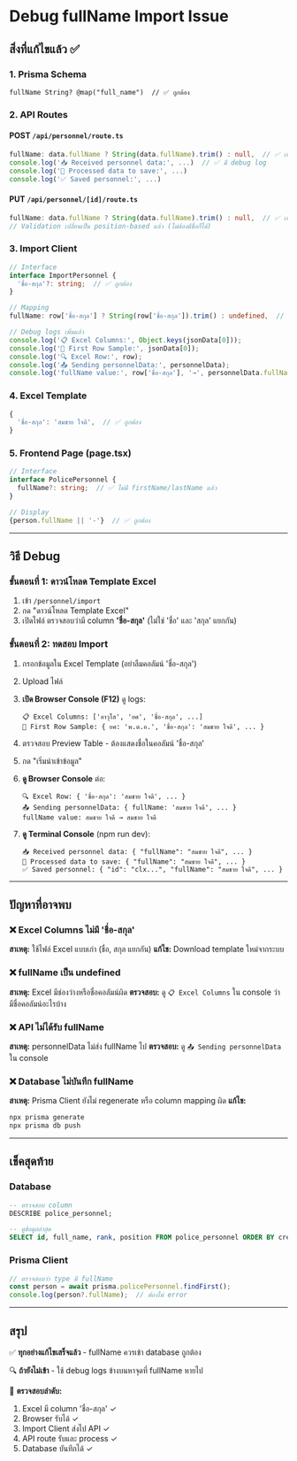 # Debug fullName Import Issue

## สิ่งที่แก้ไขแล้ว ✅

### 1. Prisma Schema
```prisma
fullName String? @map("full_name")  // ✅ ถูกต้อง
```

### 2. API Routes
#### POST `/api/personnel/route.ts`
```typescript
fullName: data.fullName ? String(data.fullName).trim() : null,  // ✅ เพิ่มแล้ว
console.log('📥 Received personnel data:', ...)  // ✅ มี debug log
console.log('💾 Processed data to save:', ...)
console.log('✅ Saved personnel:', ...)
```

#### PUT `/api/personnel/[id]/route.ts`
```typescript
fullName: data.fullName ? String(data.fullName).trim() : null,  // ✅ เพิ่มแล้ว
// Validation เปลี่ยนเป็น position-based แล้ว (ไม่ต้องมีชื่อก็ได้)
```

### 3. Import Client
```typescript
// Interface
interface ImportPersonnel {
  'ชื่อ-สกุล'?: string;  // ✅ ถูกต้อง
}

// Mapping
fullName: row['ชื่อ-สกุล'] ? String(row['ชื่อ-สกุล']).trim() : undefined,  // ✅ ถูกต้อง

// Debug logs เพิ่มแล้ว
console.log('📋 Excel Columns:', Object.keys(jsonData[0]));
console.log('📄 First Row Sample:', jsonData[0]);
console.log('🔍 Excel Row:', row);
console.log('📤 Sending personnelData:', personnelData);
console.log('fullName value:', row['ชื่อ-สกุล'], '→', personnelData.fullName);
```

### 4. Excel Template
```javascript
{
  'ชื่อ-สกุล': 'สมชาย ใจดี',  // ✅ ถูกต้อง
}
```

### 5. Frontend Page (page.tsx)
```typescript
// Interface
interface PolicePersonnel {
  fullName?: string;  // ✅ ไม่มี firstName/lastName แล้ว
}

// Display
{person.fullName || '-'}  // ✅ ถูกต้อง
```

---

## วิธี Debug

### ขั้นตอนที่ 1: ดาวน์โหลด Template Excel
1. เข้า `/personnel/import`
2. กด "ดาวน์โหลด Template Excel"
3. เปิดไฟล์ ตรวจสอบว่ามี column **'ชื่อ-สกุล'** (ไม่ใช่ 'ชื่อ' และ 'สกุล' แยกกัน)

### ขั้นตอนที่ 2: ทดสอบ Import
1. กรอกข้อมูลใน Excel Template (อย่าลืมคอลัมน์ 'ชื่อ-สกุล')
2. Upload ไฟล์
3. **เปิด Browser Console (F12)** ดู logs:
   ```
   📋 Excel Columns: ['อาวุโส', 'ยศ', 'ชื่อ-สกุล', ...]
   📄 First Row Sample: { ยศ: 'พ.ต.อ.', 'ชื่อ-สกุล': 'สมชาย ใจดี', ... }
   ```

4. ตรวจสอบ Preview Table - ต้องแสดงชื่อในคอลัมน์ 'ชื่อ-สกุล'

5. กด "เริ่มนำเข้าข้อมูล"

6. **ดู Browser Console** ต่อ:
   ```
   🔍 Excel Row: { 'ชื่อ-สกุล': 'สมชาย ใจดี', ... }
   📤 Sending personnelData: { fullName: 'สมชาย ใจดี', ... }
   fullName value: สมชาย ใจดี → สมชาย ใจดี
   ```

7. **ดู Terminal Console** (npm run dev):
   ```
   📥 Received personnel data: { "fullName": "สมชาย ใจดี", ... }
   💾 Processed data to save: { "fullName": "สมชาย ใจดี", ... }
   ✅ Saved personnel: { "id": "clx...", "fullName": "สมชาย ใจดี", ... }
   ```

---

## ปัญหาที่อาจพบ

### ❌ Excel Columns ไม่มี 'ชื่อ-สกุล'
**สาเหตุ:** ใช้ไฟล์ Excel แบบเก่า (ชื่อ, สกุล แยกกัน)
**แก้ไข:** Download template ใหม่จากระบบ

### ❌ fullName เป็น undefined
**สาเหตุ:** Excel มีช่องว่างหรือชื่อคอลัมน์ผิด
**ตรวจสอบ:** ดู `📋 Excel Columns` ใน console ว่ามีชื่อคอลัมน์อะไรบ้าง

### ❌ API ไม่ได้รับ fullName
**สาเหตุ:** personnelData ไม่ส่ง fullName ไป
**ตรวจสอบ:** ดู `📤 Sending personnelData` ใน console

### ❌ Database ไม่บันทึก fullName
**สาเหตุ:** Prisma Client ยังไม่ regenerate หรือ column mapping ผิด
**แก้ไข:** 
```powershell
npx prisma generate
npx prisma db push
```

---

## เช็คสุดท้าย

### Database
```sql
-- ตรวจสอบ column
DESCRIBE police_personnel;

-- ดูข้อมูลล่าสุด
SELECT id, full_name, rank, position FROM police_personnel ORDER BY created_at DESC LIMIT 5;
```

### Prisma Client
```typescript
// ตรวจสอบว่า type มี fullName
const person = await prisma.policePersonnel.findFirst();
console.log(person?.fullName);  // ต้องไม่ error
```

---

## สรุป

✅ **ทุกอย่างแก้ไขเสร็จแล้ว** - fullName ควรเข้า database ถูกต้อง

🔍 **ถ้ายังไม่เข้า** - ใช้ debug logs ข้างบนหาจุดที่ fullName หายไป

📝 **ตรวจสอบลำดับ:**
1. Excel มี column 'ชื่อ-สกุล' ✓
2. Browser รับได้ ✓
3. Import Client ส่งไป API ✓
4. API route รับและ process ✓
5. Database บันทึกได้ ✓
